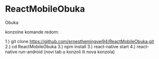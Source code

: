 # ReactMobileObuka
Obuka

konzolne komande redom:

1.) git clone https://github.com/ernesthemingvej94/ReactMobileObuka.git
2.) cd ReactMobileObuka
3.) npm install
3.) react-native start
4.) react-native run-android (novi tab u konzoli ili nova konzola)

